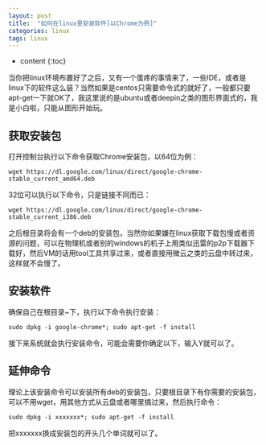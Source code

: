```yaml
---
layout: post
title:  "如何在linux里安装软件[以Chrome为例]"
categories: linux
tags: linux
---
```


* content
{:toc}

当你把linux环境布置好了之后，又有一个蛋疼的事情来了，一些IDE，或者是linux下的软件这么装？当然如果是centos只需要命令式的就好了，一般都只要apt-get一下就OK了，我这里说的是ubuntu或者deepin之类的图形界面式的，我是小白啦，只能从图形开始玩。




## 获取安装包

打开控制台执行以下命令获取Chrome安装包，以64位为例：

```
wget https://dl.google.com/linux/direct/google-chrome-stable_current_amd64.deb
```

32位可以执行以下命令，只是链接不同而已：

```
wget https://dl.google.com/linux/direct/google-chrome-stable_current_i386.deb
```

之后根目录将会有一个deb的安装包，当然你如果嫌在linux获取下载包慢或者资源的问题，可以在物理机或者别的windows的机子上用类似迅雷的p2p下载器下载好，然后VM的话用tool工具共享过来，或者直接用微云之类的云盘中转过来，这样就不会慢了。


## 安装软件

确保自己在根目录~下，执行以下命令执行安装：

```
sudo dpkg -i google-chrome*; sudo apt-get -f install
```

接下来系统就会执行安装命令，可能会需要你确定以下，输入Y就可以了。


## 延伸命令

理论上该安装命令可以安装所有deb的安装包，只要根目录下有你需要的安装包，可以不用wget，用其他方式从云盘或者哪里搞过来，然后执行命令：

```
sudo dpkg -i xxxxxxx*; sudo apt-get -f install
```

把xxxxxxx换成安装包的开头几个单词就可以了。